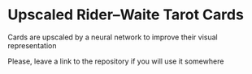 # Upscaled Rider–Waite Tarot Cards

Cards are upscaled by a neural network to improve their visual representation

Please, leave a link to the repository if you will use it somewhere
